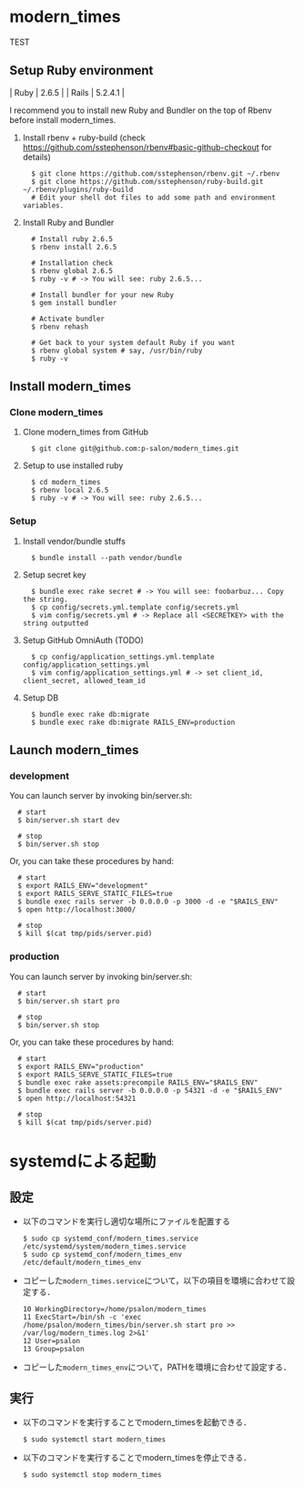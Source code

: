 # modern_times
TEST

## Setup Ruby environment
  | Ruby  | 2.6.5 |
  | Rails | 5.2.4.1 |

  I recommend you to install new Ruby and Bundler on the top of Rbenv before install modern_times.

  1) Install rbenv + ruby-build (check https://github.com/sstephenson/rbenv#basic-github-checkout for details)
     ```
       $ git clone https://github.com/sstephenson/rbenv.git ~/.rbenv
       $ git clone https://github.com/sstephenson/ruby-build.git ~/.rbenv/plugins/ruby-build
       # Edit your shell dot files to add some path and environment variables.
     ```

  2) Install Ruby and Bundler
     ```
       # Install ruby 2.6.5
       $ rbenv install 2.6.5

       # Installation check
       $ rbenv global 2.6.5
       $ ruby -v # -> You will see: ruby 2.6.5...

       # Install bundler for your new Ruby
       $ gem install bundler

       # Activate bundler
       $ rbenv rehash

       # Get back to your system default Ruby if you want
       $ rbenv global system # say, /usr/bin/ruby
       $ ruby -v
     ```

## Install modern_times

### Clone modern_times
  1) Clone modern_times from GitHub
     ```
       $ git clone git@github.com:p-salon/modern_times.git
     ```

  2) Setup to use installed ruby
     ```
       $ cd modern_times
       $ rbenv local 2.6.5
       $ ruby -v # -> You will see: ruby 2.6.5...
     ```
### Setup 
  1) Install vendor/bundle stuffs
     ```
       $ bundle install --path vendor/bundle
     ```

  2) Setup secret key
     ```
       $ bundle exec rake secret # -> You will see: foobarbuz... Copy the string.
       $ cp config/secrets.yml.template config/secrets.yml
       $ vim config/secrets.yml # -> Replace all <SECRETKEY> with the string outputted
     ```
     
  3) Setup GitHub OmniAuth (TODO)
     ```
       $ cp config/application_settings.yml.template config/application_settings.yml
       $ vim config/application_settings.yml # -> set client_id, client_secret, allowed_team_id
     ```

  4) Setup DB
     ```
       $ bundle exec rake db:migrate
       $ bundle exec rake db:migrate RAILS_ENV=production
     ```

## Launch modern_times
### development
   You can launch server by invoking bin/server.sh:
   ```
     # start
     $ bin/server.sh start dev

     # stop
     $ bin/server.sh stop
   ```

   Or, you can take these procedures by hand:
   ```
     # start
     $ export RAILS_ENV="development"
     $ export RAILS_SERVE_STATIC_FILES=true
     $ bundle exec rails server -b 0.0.0.0 -p 3000 -d -e "$RAILS_ENV"
     $ open http://localhost:3000/

     # stop
     $ kill $(cat tmp/pids/server.pid)
   ```

### production
   You can launch server by invoking bin/server.sh:
   ```
     # start
     $ bin/server.sh start pro

     # stop
     $ bin/server.sh stop
   ```

   Or, you can take these procedures by hand:
   ```
     # start
     $ export RAILS_ENV="production"
     $ export RAILS_SERVE_STATIC_FILES=true
     $ bundle exec rake assets:precompile RAILS_ENV="$RAILS_ENV"
     $ bundle exec rails server -b 0.0.0.0 -p 54321 -d -e "$RAILS_ENV"
     $ open http://localhost:54321

     # stop
     $ kill $(cat tmp/pids/server.pid)
   ```

# systemdによる起動
## 設定
+ 以下のコマンドを実行し適切な場所にファイルを配置する
  ```
  $ sudo cp systemd_conf/modern_times.service /etc/systemd/system/modern_times.service
  $ sudo cp systemd_conf/modern_times_env /etc/default/modern_times_env
  ```
   
+ コピーした`modern_times.service`について，以下の項目を環境に合わせて設定する．
  ```
  10 WorkingDirectory=/home/psalon/modern_times
  11 ExecStart=/bin/sh -c 'exec /home/psalon/modern_times/bin/server.sh start pro >> /var/log/modern_times.log 2>&1'
  12 User=psalon
  13 Group=psalon
  ```

+ コピーした`modern_times_env`について，PATHを環境に合わせて設定する．

## 実行
+ 以下のコマンドを実行することでmodern_timesを起動できる．
    ```
    $ sudo systemctl start modern_times
    ```
    
+ 以下のコマンドを実行することでmodern_timesを停止できる．
    ```
    $ sudo systemctl stop modern_times
    ```
